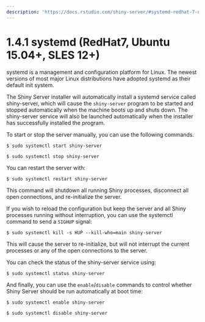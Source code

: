 ```yaml
---
description: 'https://docs.rstudio.com/shiny-server/#systemd-redhat-7-ubuntu-15.04-sles-12'
---
```


# 1.4.1 systemd \(RedHat7, Ubuntu 15.04+, SLES 12+\)



systemd is a management and configuration platform for Linux. The newest versions of most major Linux distributions have adopted systemd as their default init system.

The Shiny Server installer will automatically install a systemd service called shiny-server, which will cause the `shiny-server` program to be started and stopped automatically when the machine boots up and shuts down. The shiny-server service will also be launched automatically when the installer has successfully installed the program.

To start or stop the server manually, you can use the following commands.

```text
$ sudo systemctl start shiny-server
```

```text
$ sudo systemctl stop shiny-server
```

You can restart the server with:

```text
$ sudo systemctl restart shiny-server
```

This command will shutdown all running Shiny processes, disconnect all open connections, and re-initialize the server.

If you wish to reload the configuration but keep the server and all Shiny processes running without interruption, you can use the systemctl command to send a `SIGHUP` signal:

```text
$ sudo systemctl kill -s HUP --kill-who=main shiny-server
```

This will cause the server to re-initialize, but will not interrupt the current processes or any of the open connections to the server.

You can check the status of the shiny-server service using:

```text
$ sudo systemctl status shiny-server
```

And finally, you can use the `enable`/`disable` commands to control whether Shiny Server should be run automatically at boot time:

```text
$ sudo systemctl enable shiny-server
```

```text
$ sudo systemctl disable shiny-server
```

